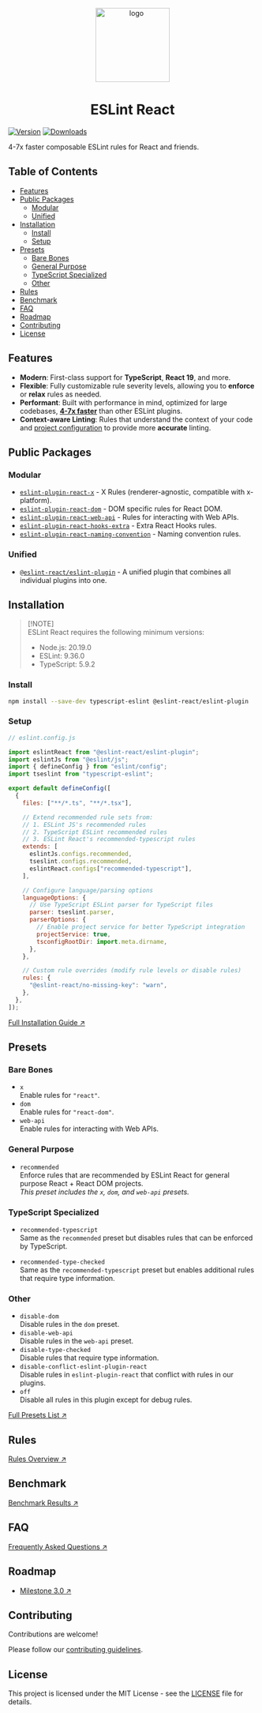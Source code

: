 <p align="center"><img src="https://eslint-react.xyz/logo.svg" alt="logo" width="150" /></p>

<h1 align="center" alt="title">ESLint React</h1>

[![Version](https://img.shields.io/npm/v/@eslint-react/eslint-plugin?style=flat&colorA=000000&colorB=000000)](https://npmjs.com/package/@eslint-react/eslint-plugin)
[![Downloads](https://img.shields.io/npm/dt/@eslint-react/eslint-plugin.svg?style=flat&colorA=000000&colorB=000000)](https://npmjs.com/package/@eslint-react/eslint-plugin)

4-7x faster composable ESLint rules for React and friends.

## Table of Contents

- [Features](#features)
- [Public Packages](#public-packages)
  - [Modular](#modular)
  - [Unified](#unified)
- [Installation](#installation)
  - [Install](#install)
  - [Setup](#setup)
- [Presets](#presets)
  - [Bare Bones](#bare-bones)
  - [General Purpose](#general-purpose)
  - [TypeScript Specialized](#typescript-specialized)
  - [Other](#other)
- [Rules](#rules)
- [Benchmark](#benchmark)
- [FAQ](#faq)
- [Roadmap](#roadmap)
- [Contributing](#contributing)
- [License](#license)

## Features

- **Modern**: First-class support for **TypeScript**, **React 19**, and more.
- **Flexible**: Fully customizable rule severity levels, allowing you to **enforce** or **relax** rules as needed.
- **Performant**: Built with performance in mind, optimized for large codebases, [**4-7x faster**](https://github.com/Rel1cx/eslint-react-benchmark) than other ESLint plugins.
- **Context-aware Linting**: Rules that understand the context of your code and [project configuration](https://eslint-react.xyz/docs/configuration/configure-project-config) to provide more **accurate** linting.

## Public Packages

### Modular

- [`eslint-plugin-react-x`](https://github.com/Rel1cx/eslint-react/tree/main/packages/plugins/eslint-plugin-react-x) - X Rules (renderer-agnostic, compatible with x-platform).
- [`eslint-plugin-react-dom`](https://github.com/Rel1cx/eslint-react/tree/main/packages/plugins/eslint-plugin-react-dom) - DOM specific rules for React DOM.
- [`eslint-plugin-react-web-api`](https://github.com/Rel1cx/eslint-react/tree/main/packages/plugins/eslint-plugin-react-web-api) - Rules for interacting with Web APIs.
- [`eslint-plugin-react-hooks-extra`](https://github.com/Rel1cx/eslint-react/tree/main/packages/plugins/eslint-plugin-react-hooks-extra) - Extra React Hooks rules.
- [`eslint-plugin-react-naming-convention`](https://github.com/Rel1cx/eslint-react/tree/main/packages/plugins/eslint-plugin-react-naming-convention) - Naming convention rules.

### Unified

- [`@eslint-react/eslint-plugin`](https://github.com/Rel1cx/eslint-react/tree/main/packages/plugins/eslint-plugin) - A unified plugin that combines all individual plugins into one.

## Installation

> [!NOTE]\
> ESLint React requires the following minimum versions:
>
> - Node.js: 20.19.0
> - ESLint: 9.36.0
> - TypeScript: 5.9.2

### Install

```sh
npm install --save-dev typescript-eslint @eslint-react/eslint-plugin
```

### Setup

```js
// eslint.config.js

import eslintReact from "@eslint-react/eslint-plugin";
import eslintJs from "@eslint/js";
import { defineConfig } from "eslint/config";
import tseslint from "typescript-eslint";

export default defineConfig([
  {
    files: ["**/*.ts", "**/*.tsx"],

    // Extend recommended rule sets from:
    // 1. ESLint JS's recommended rules
    // 2. TypeScript ESLint recommended rules
    // 3. ESLint React's recommended-typescript rules
    extends: [
      eslintJs.configs.recommended,
      tseslint.configs.recommended,
      eslintReact.configs["recommended-typescript"],
    ],

    // Configure language/parsing options
    languageOptions: {
      // Use TypeScript ESLint parser for TypeScript files
      parser: tseslint.parser,
      parserOptions: {
        // Enable project service for better TypeScript integration
        projectService: true,
        tsconfigRootDir: import.meta.dirname,
      },
    },

    // Custom rule overrides (modify rule levels or disable rules)
    rules: {
      "@eslint-react/no-missing-key": "warn",
    },
  },
]);
```

[Full Installation Guide ↗](https://eslint-react.xyz/docs/getting-started/typescript)

## Presets

### Bare Bones

- `x`\
  Enable rules for `"react"`.
- `dom`\
  Enable rules for `"react-dom"`.
- `web-api`\
  Enable rules for interacting with Web APIs.

### General Purpose

- `recommended`\
  Enforce rules that are recommended by ESLint React for general purpose React + React DOM projects.\
  _This preset includes the `x`, `dom`, and `web-api` presets._

### TypeScript Specialized

- `recommended-typescript`\
  Same as the `recommended` preset but disables rules that can be enforced by TypeScript.

- `recommended-type-checked`\
  Same as the `recommended-typescript` preset but enables additional rules that require type information.

### Other

- `disable-dom`\
  Disable rules in the `dom` preset.
- `disable-web-api`\
  Disable rules in the `web-api` preset.
- `disable-type-checked`\
  Disable rules that require type information.
- `disable-conflict-eslint-plugin-react`\
  Disable rules in `eslint-plugin-react` that conflict with rules in our plugins.
- `off`\
  Disable all rules in this plugin except for debug rules.

[Full Presets List ↗](https://eslint-react.xyz/docs/presets)

## Rules

[Rules Overview ↗](https://eslint-react.xyz/docs/rules/overview)

## Benchmark

[Benchmark Results ↗](https://github.com/Rel1cx/eslint-react-benchmark)

## FAQ

[Frequently Asked Questions ↗](https://eslint-react.xyz/docs/faq)

## Roadmap

- [Milestone 3.0 ↗](https://eslint-react.xyz/docs/roadmap#milestone-30-tbd)

## Contributing

Contributions are welcome!

Please follow our [contributing guidelines](https://github.com/Rel1cx/eslint-react/tree/code-optimization-20/.github/CONTRIBUTING.md).

## License

This project is licensed under the MIT License - see the [LICENSE](https://github.com/Rel1cx/eslint-react/tree/code-optimization-20/LICENSE) file for details.
